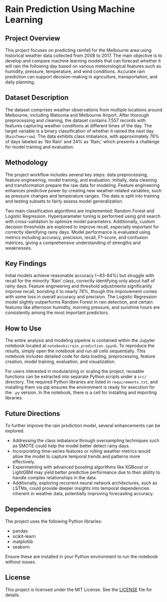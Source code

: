 # Rain Prediction Using Machine Learning

## Project Overview

This project focuses on predicting rainfall for the Melbourne area using historical weather data collected from 2008 to 2017. The main objective is to develop and compare machine learning models that can forecast whether it will rain the following day based on various meteorological features such as humidity, pressure, temperature, and wind conditions. Accurate rain prediction can support decision-making in agriculture, transportation, and daily planning.

## Dataset Description

The dataset comprises weather observations from multiple locations around Melbourne, including Watsonia and Melbourne Airport. After thorough preprocessing and cleaning, the dataset contains 7,557 records with features capturing weather conditions at different times of the day. The target variable is a binary classification of whether it rained the next day (`RainTomorrow`). The data exhibits class imbalance, with approximately 76% of days labeled as 'No Rain' and 24% as 'Rain,' which presents a challenge for model training and evaluation.

## Methodology

The project workflow includes several key steps: data preprocessing, feature engineering, model training, and evaluation. Initially, data cleaning and transformation prepare the raw data for modeling. Feature engineering enhances predictive power by creating new weather-related variables, such as pressure changes and temperature ranges. The data is split into training and testing subsets to fairly assess model generalization.

Two main classification algorithms are implemented: Random Forest and Logistic Regression. Hyperparameter tuning is performed using grid search with cross-validation to optimize model parameters. Additionally, custom decision thresholds are explored to improve recall, especially important for correctly identifying rainy days. Model performance is evaluated using metrics including accuracy, precision, recall, F1-score, and confusion matrices, giving a comprehensive understanding of strengths and weaknesses.

## Key Findings

Initial models achieve reasonable accuracy (~83-84%) but struggle with recall for the minority 'Rain' class, correctly identifying only about half of rainy days. Feature engineering and threshold adjustments significantly improve recall, boosting it to nearly 78%, though this improvement comes with some loss in overall accuracy and precision. The Logistic Regression model slightly outperforms Random Forest in rain detection, and certain features like afternoon humidity, morning pressure, and sunshine hours are consistently among the most important predictors.

## How to Use

The entire analysis and modeling pipeline is contained within the Jupyter notebook located at `notebooks/rain_prediction.ipynb`. To reproduce the results, simply open the notebook and run all cells sequentially. This notebook includes detailed code for data loading, preprocessing, feature creation, model training, evaluation, and visualization.

For users interested in modularizing or scaling the project, reusable functions can be extracted into separate Python scripts under a `src/` directory. The required Python libraries are listed in `requirements.txt`, and installing them via pip ensures the environment is ready for execution for the `.py` version. In the notebook, there is a cell for installing and importing libraries.

## Future Directions

To further improve the rain prediction model, several enhancements can be explored. 
- Addressing the class imbalance through oversampling techniques such as SMOTE could help the model better detect rainy days. 
- Incorporating time-series features or rolling weather metrics would allow the model to capture temporal trends and patterns more effectively. 
- Experimenting with advanced boosting algorithms like XGBoost or LightGBM may yield better predictive performance due to their ability to handle complex relationships in the data. 
- Additionally, exploring recurrent neural network architectures, such as LSTMs, could provide deeper insights into temporal dependencies inherent in weather data, potentially improving forecasting accuracy.

## Dependencies

The project uses the following Python libraries:

- pandas  
- scikit-learn  
- matplotlib  
- seaborn  

Ensure these are installed in your Python environment to run the notebook without issues.

## License

This project is licensed under the MIT License. See the [LICENSE](LICENSE) file for details.


